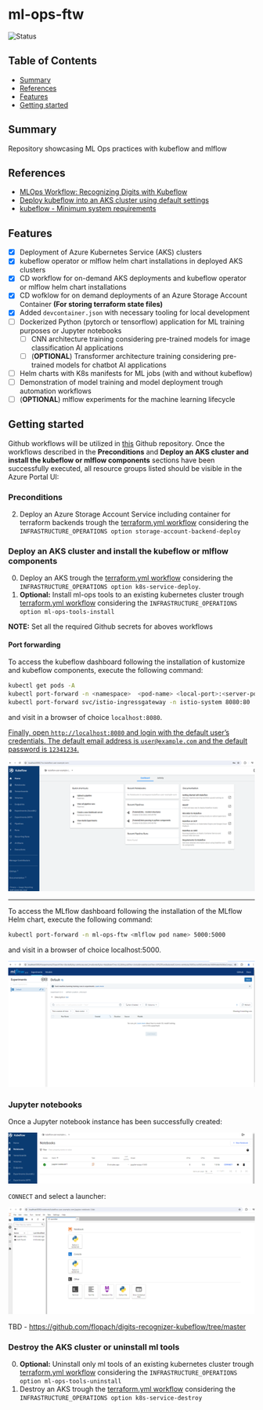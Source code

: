 # ml-ops-ftw

![Status](https://img.shields.io/badge/Status-On%20Hold-yellow)

## Table of Contents

+ [Summary](#summary)
+ [References](#references)
+ [Features](#features)
+ [Getting started](#getting-started)

## Summary

Repository showcasing ML Ops practices with kubeflow and mlflow

## References

- [MLOps Workflow: Recognizing Digits with Kubeflow](https://github.com/flopach/digits-recognizer-kubeflow/tree/master)
- [Deploy kubeflow into an AKS cluster using default settings](https://azure.github.io/kubeflow-aks/main/docs/deployment-options/vanilla-installation/) 
- [kubeflow - Minimum system requirements](https://deploy-preview-1319--competent-brattain-de2d6d.netlify.app/docs/started/k8s/overview/#minimum-system-requirements)

## Features

- [x] Deployment of Azure Kubernetes Service (AKS) clusters
- [x] kubeflow operator or mlflow helm chart installations in deployed AKS clusters
- [x] CD workflow for on-demand AKS deployments and kubeflow operator or mlflow helm chart installations
- [x] CD wofklow for on demand deployments of an Azure Storage Account Container **(For storing terraform state files)**
- [x] Added `devcontainer.json` with necessary tooling for local development
- [ ] Dockerized Python (pytorch or tensorflow) application for ML training purposes or Jupyter notebooks
    - [ ] CNN architecture training considering pre-trained models for image classification AI applications
    - [ ] (**OPTIONAL**) Transformer architecture training considering pre-trained models for chatbot AI applications
- [ ] Helm charts with K8s manifests for ML jobs (with and without kubeflow)
- [ ] Demonstration of model training and model deployment trough automation workflows
- [ ] (**OPTIONAL**) mlflow experiments for the machine learning lifecycle

## Getting started

Github workflows will be utilized in [this](./.github/workflows/) Github repository. Once the workflows described in the **Preconditions** and **Deploy an AKS cluster and install the kubeflow or mlflow components** sections have been successfully executed, all resource groups listed should be visible in the Azure Portal UI:

### Preconditions

2. Deploy an Azure Storage Account Service including container for terraform backends trough the [terraform.yml workflow](https://github.com/MGTheTrain/ml-ops-ftw/actions/workflows/terraform.yml) considering the `INFRASTRUCTURE_OPERATIONS option storage-account-backend-deploy`

### Deploy an AKS cluster and install the kubeflow or mlflow components

0. Deploy an AKS trough the [terraform.yml workflow](https://github.com/MGTheTrain/ml-ops-ftw/actions/workflows/terraform.yml) considering the `INFRASTRUCTURE_OPERATIONS option k8s-service-deploy`. 
1. **Optional:** Install ml-ops tools to an existing kubernetes cluster trough [terraform.yml workflow](https://github.com/MGTheTrain/ml-ops-ftw/actions/workflows/terraform.yml) considering the `INFRASTRUCTURE_OPERATIONS option ml-ops-tools-install`

**NOTE:** Set all the required Github secrets for aboves workflows


#### Port forwarding

To access the kubeflow dashboard following the installation of kustomize and kubeflow components, execute the following command:

```sh
kubectl get pods -A
kubectl port-forward -n <namespace>  <pod-name> <local-port>:<server-port>
kubectl port-forward svc/istio-ingressgateway -n istio-system 8080:80
```

and visit in a browser of choice `localhost:8080`. 

[Finally, open `http://localhost:8080` and login with the default user’s credentials. The default email address is `user@example.com` and the default password is `12341234`.](https://azure.github.io/kubeflow-aks/main/docs/deployment-options/vanilla-installation/)

![kubeflow-dashboard](./images/kubeflow-dashboard.PNG)

---

To access the MLflow dashboard following the installation of the MLflow Helm chart, execute the following command:

```sh
kubectl port-forward -n ml-ops-ftw <mlflow pod name> 5000:5000
```

and visit in a browser of choice localhost:5000. 

![mlflow-dashboard](./images/mlflow-dashboard.PNG)

### Jupyter notebooks

Once a Jupyter notebook instance has been successfully created:

![Jupyter Notebook instance in kubeflow dashboard](./images/kubeflow-jupyter-notebook-instance.PNG)

`CONNECT` and select a launcher:

![Select launcher in Jupyter Notebook](./images/kubeflow-jn-select-launcher.PNG)

TBD - https://github.com/flopach/digits-recognizer-kubeflow/tree/master 

### Destroy the AKS cluster or uninstall ml tools

0. **Optional:** Uninstall only ml tools of an existing kubernetes cluster trough [terraform.yml workflow](https://github.com/MGTheTrain/ml-ops-ftw/actions/workflows/terraform.yml) considering the `INFRASTRUCTURE_OPERATIONS option ml-ops-tools-uninstall`
1. Destroy an AKS trough the [terraform.yml workflow](https://github.com/MGTheTrain/ml-ops-ftw/actions/workflows/terraform.yml) considering the `INFRASTRUCTURE_OPERATIONS option k8s-service-destroy`